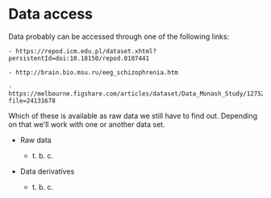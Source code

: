 # Data access

  Data probably can be accessed through one of the following links:

    - https://repod.icm.edu.pl/dataset.xhtml?persistentId=doi:10.18150/repod.0107441

    - http://brain.bio.msu.ru/eeg_schizophrenia.htm

    - https://melbourne.figshare.com/articles/dataset/Data_Monash_Study/12752399?file=24131678

  Which of these is available as raw data we still have to find out. Depending on that we'll work with one or another data set. 

* Raw data

    - t. b. c.

* Data derivatives 
    - t. b. c.
